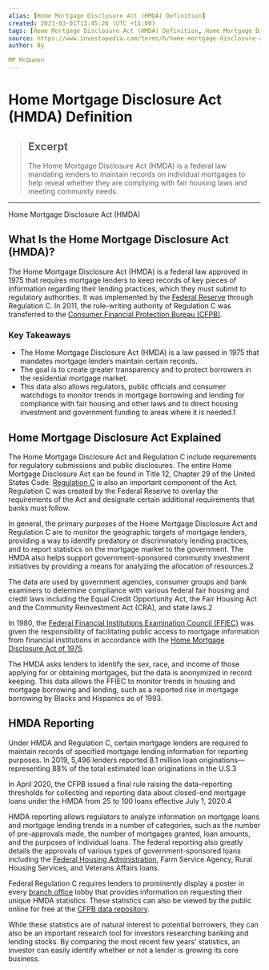 ```yaml
---
alias: [Home Mortgage Disclosure Act (HMDA) Definition]
created: 2021-03-01T13:45:26 (UTC +11:00)
tags: [Home Mortgage Disclosure Act (HMDA) Definition, Home Mortgage Disclosure Act (HMDA)]
source: https://www.investopedia.com/terms/h/home-mortgage-disclosure-act-hmda.asp
author: By

MP McQueen
---
```


# Home Mortgage Disclosure Act (HMDA) Definition

> ## Excerpt
> The Home Mortgage Disclosure Act (HMDA) is a federal law mandating lenders to maintain records on individual mortgages to help reveal whether they are complying with fair housing laws and meeting community needs.

---

Home Mortgage Disclosure Act (HMDA)
## What Is the Home Mortgage Disclosure Act (HMDA)?

The Home Mortgage Disclosure Act (HMDA) is a federal law approved in 1975 that requires mortgage lenders to keep records of key pieces of information regarding their lending practices, which they must submit to regulatory authorities. It was implemented by the [Federal Reserve](https://www.investopedia.com/terms/f/federalreservebank.asp) through Regulation C. In 2011, the rule-writing authority of Regulation C was transferred to the [Consumer Financial Protection Bureau (CFPB)](https://www.investopedia.com/terms/c/consumer-financial-protection-bureau-cfpb.asp).

### Key Takeaways

-   The Home Mortgage Disclosure Act (HMDA) is a law passed in 1975 that mandates mortgage lenders maintain certain records.
-   The goal is to create greater transparency and to protect borrowers in the residential mortgage market.
-   This data also allows regulators, public officials and consumer watchdogs to monitor trends in mortgage borrowing and lending for compliance with fair housing and other laws and to direct housing investment and government funding to areas where it is needed.1

## Home Mortgage Disclosure Act Explained

The Home Mortgage Disclosure Act and Regulation C include requirements for regulatory submissions and public disclosures. The entire Home Mortgage Disclosure Act can be found in Title 12, Chapter 29 of the United States Code. [Regulation C](https://www.investopedia.com/terms/r/regulation-c.asp) is also an important component of the Act. Regulation C was created by the Federal Reserve to overlay the requirements of the Act and designate certain additional requirements that banks must follow.

In general, the primary purposes of the Home Mortgage Disclosure Act and Regulation C are to monitor the geographic targets of mortgage lenders, providing a way to identify predatory or discriminatory lending practices, and to report statistics on the mortgage market to the government. The HMDA also helps support government-sponsored community investment initiatives by providing a means for analyzing the allocation of resources.2

The data are used by government agencies, consumer groups and bank examiners to determine compliance with various federal fair housing and credit laws including the Equal Credit Opportunity Act, the Fair Housing Act and the Community Reinvestment Act (CRA), and state laws.2

In 1980, the [Federal Financial Institutions Examination Council (FFIEC)](https://www.investopedia.com/terms/f/ffiec.asp) was given the responsibility of facilitating public access to mortgage information from financial institutions in accordance with the [Home Mortgage Disclosure Act of 1975](https://www.investopedia.com/terms/h/home-mortgage-disclosure-act-hmda.asp).

The HMDA asks lenders to identify the sex, race, and income of those applying for or obtaining mortgages, but the data is anonymized in record keeping. This data allows the FFIEC to monitor trends in housing and mortgage borrowing and lending, such as a reported rise in mortgage borrowing by Blacks and Hispanics as of 1993.

## HMDA Reporting

Under HMDA and Regulation C, certain mortgage lenders are required to maintain records of specified mortgage lending information for reporting purposes. In 2019, 5,496 lenders reported 8.1 million loan originations—representing 88% of the total estimated loan originations in the U.S.3

In April 2020, the CFPB issued a final rule raising the data-reporting thresholds for collecting and reporting data about closed-end mortgage loans under the HMDA from 25 to 100 loans effective July 1, 2020.4

HMDA reporting allows regulators to analyze information on mortgage loans and mortgage lending trends in a number of categories, such as the number of pre-approvals made, the number of mortgages granted, loan amounts, and the purposes of individual loans. The federal reporting also greatly details the approvals of various types of government-sponsored loans including the [Federal Housing Administration](https://www.investopedia.com/terms/f/federal-housing-administration.asp), Farm Service Agency, Rural Housing Services, and Veterans Affairs loans.

Federal Regulation C requires lenders to prominently display a poster in every [branch office](https://www.investopedia.com/terms/b/branch-office.asp) lobby that provides information on requesting their unique HMDA statistics. These statistics can also be viewed by the public online for free at the [CFPB data repository](https://www.consumerfinance.gov/data-research/hmda/).

While these statistics are of natural interest to potential borrowers, they can also be an important research tool for investors researching banking and lending stocks. By comparing the most recent few years' statistics, an investor can easily identify whether or not a lender is growing its core business.
